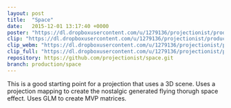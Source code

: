 ```yaml
---
layout: post
title:  "Space"
date:   2015-12-01 13:17:40 +0000
poster: "https://dl.dropboxusercontent.com/u/1279136/projectionist/productions/space/poster.png"
clip: "https://dl.dropboxusercontent.com/u/1279136/projectionist/productions/space/clip600.mp4"
clip_webm: "https://dl.dropboxusercontent.com/u/1279136/projectionist/productions/space/clip600.webm"
clip_full: "https://dl.dropboxusercontent.com/u/1279136/projectionist/productions/space/original.mov"
repository: https://github.com/projectionist/space.git
branch: production/space
---
```


This is a good starting point for a projection that uses a 3D scene.
Uses a projection mapping to create the nostalgic generated flying thorugh space effect.
Uses GLM to create MVP matrices.
